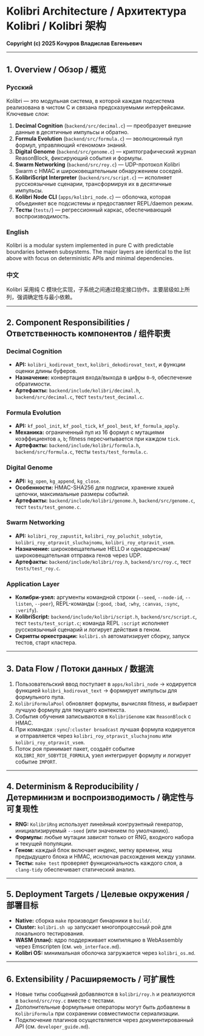 # Kolibri Architecture / Архитектура Kolibri / Kolibri 架构

**Copyright (c) 2025 Кочуров Владислав Евгеньевич**

---

## 1. Overview / Обзор / 概览

### Русский
Kolibri — это модульная система, в которой каждая подсистема реализована в чистом C и связана предсказуемыми интерфейсами. Ключевые слои:
1. **Decimal Cognition** (`backend/src/decimal.c`) — преобразует внешние данные в десятичные импульсы и обратно.
2. **Formula Evolution** (`backend/src/formula.c`) — эволюционный пул формул, управляющий «геномом» знаний.
3. **Digital Genome** (`backend/src/genome.c`) — криптографический журнал ReasonBlock, фиксирующий события и формулы.
4. **Swarm Networking** (`backend/src/roy.c`) — UDP-протокол Kolibri Swarm с HMAC и широковещательным обнаружением соседей.
5. **KolibriScript Interpreter** (`backend/src/script.c`) — исполняет русскоязычные сценарии, трансформируя их в десятичные импульсы.
6. **Kolibri Node CLI** (`apps/kolibri_node.c`) — оболочка, которая объединяет все подсистемы и предоставляет REPL/daemon режим.
7. **Тесты** (`tests/`) — регрессионный каркас, обеспечивающий воспроизводимость.

### English
Kolibri is a modular system implemented in pure C with predictable boundaries between subsystems. The major layers are identical to the list above with focus on deterministic APIs and minimal dependencies.

### 中文
Kolibri 采用纯 C 模块化实现，子系统之间通过稳定接口协作。主要层级如上所列，强调确定性与最小依赖。

---

## 2. Component Responsibilities / Ответственность компонентов / 组件职责

### Decimal Cognition
- **API:** `kolibri_kodirovat_text`, `kolibri_dekodirovat_text`, и функции оценки длины буферов.
- **Назначение:** конвертация входа/выхода в цифры `0–9`, обеспечение обратимости.
- **Артефакты:** `backend/include/kolibri/decimal.h`, `backend/src/decimal.c`, тест `tests/test_decimal.c`.

### Formula Evolution
- **API:** `kf_pool_init`, `kf_pool_tick`, `kf_pool_best`, `kf_formula_apply`.
- **Механика:** ограниченный пул из 16 формул с мутациями коэффициентов `a`, `b`; fitness пересчитывается при каждом `tick`.
- **Артефакты:** `backend/include/kolibri/formula.h`, `backend/src/formula.c`, тесты `tests/test_formula.c`.

### Digital Genome
- **API:** `kg_open`, `kg_append`, `kg_close`.
- **Особенности:** HMAC-SHA256 для подписи, хранение хэшей цепочки, максимальные размеры событий.
- **Артефакты:** `backend/include/kolibri/genome.h`, `backend/src/genome.c`, тест `tests/test_genome.c`.

### Swarm Networking
- **API:** `kolibri_roy_zapustit`, `kolibri_roy_poluchit_sobytie`, `kolibri_roy_otpravit_sluchajnomu`, `kolibri_roy_otpravit_vsem`.
- **Назначение:** широковещательные HELLO и одноадресная/широковещательная отправка генов через UDP.
- **Артефакты:** `backend/include/kolibri/roy.h`, `backend/src/roy.c`, тест `tests/test_roy.c`.

### Application Layer
- **Колибри-узел:** аргументы командной строки (`--seed`, `--node-id`, `--listen`, `--peer`), REPL-команды (`:good`, `:bad`, `:why`, `:canvas`, `:sync`, `:verify`).
- **KolibriScript:** `backend/include/kolibri/script.h`, `backend/src/script.c`, тест `tests/test_script.c`; команда REPL `:script` исполняет русскоязычный сценарий и логирует действия в геном.
- **Скрипты оркестрации:** `kolibri.sh` автоматизирует сборку, запуск тестов, старт кластера.

---

## 3. Data Flow / Потоки данных / 数据流

1. Пользовательский ввод поступает в `apps/kolibri_node` → кодируется функцией `kolibri_kodirovat_text` → формирует импульсы для формульного пула.
2. `KolibriFormulaPool` обновляет формулы, вычисляя fitness, и выбирает лучшую формулу для текущего контекста.
3. События обучения записываются в `KolibriGenome` как `ReasonBlock` с HMAC.
4. При командах `:sync`/`:cluster broadcast` лучшая формула кодируется и отправляется через `kolibri_roy_otpravit_sluchajnomu` или `kolibri_roy_otpravit_vsem`.
5. Поток роя принимает пакет, создаёт событие `KOLIBRI_ROY_SOBYTIE_FORMULA`, узел интегрирует формулу и логирует событие `IMPORT`.

---

## 4. Determinism & Reproducibility / Детерминизм и воспроизводимость / 确定性与可复现性

- **RNG:** `KolibriRng` использует линейный конгруэнтный генератор, инициализируемый `--seed` (или значением по умолчанию).
- **Формулы:** любые мутации зависят только от RNG, входного набора и текущей популяции.
- **Геном:** каждый блок включает индекс, метку времени, хеш предыдущего блока и HMAC, исключая расхождения между узлами.
- **Тесты:** `make test` проверяет функциональность каждого слоя, а `clang-tidy` обеспечивает статический анализ.

---

## 5. Deployment Targets / Целевые окружения / 部署目标

- **Native:** сборка `make` производит бинарники в `build/`.
- **Cluster:** `kolibri.sh up` запускает многопроцессный рой для локального тестирования.
- **WASM (план):** ядро поддерживает компиляцию в WebAssembly через Emscripten (см. `web_interface.md`).
- **Kolibri OS:** минимальная оболочка загружается через `kolibri_os.md`.

---

## 6. Extensibility / Расширяемость / 可扩展性

- Новые типы сообщений добавляются в `kolibri/roy.h` и реализуются в `backend/src/roy.c` вместе с тестами.
- Дополнительные формульные операторы могут быть добавлены в `KolibriFormula` при сохранении совместимости сериализации.
- Подключение плагинов осуществляется через документированный API (см. `developer_guide.md`).

